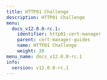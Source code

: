 ```yaml
---
title: HTTP01 Challenge
description: HTTP01 Challenge
menu:
  docs_v12.0.0-rc.1:
    identifier: http01-cert-manager
    parent: cert-manager-guides
    name: HTTP01 Challenge
    weight: 20
menu_name: docs_v12.0.0-rc.1
info:
  version: v12.0.0-rc.1
---
```


